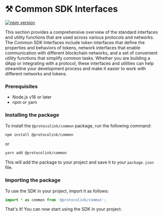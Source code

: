 # ⚒ Common SDK Interfaces

[![npm version](https://badge.fury.io/js/@furucombo%2Fcomposable-router-common.svg)](https://www.npmjs.com/package/@furucombo/composable-router-common)

This section provides a comprehensive overview of the standard interfaces and utility functions that are used across various protocols and networks. The Common SDK Interfaces include token interfaces that define the properties and behaviors of tokens, network interfaces that enable communication with different blockchain networks, and a set of convenient utility functions that simplify common tasks. Whether you are building a dApp or integrating with a protocol, these interfaces and utilities can help streamline your development process and make it easier to work with different networks and tokens.

### Prerequisites

* Node.js v16 or later
* npm or yarn

### Installing the package

To install the `@protocolink/common` package, run the following command:

```sh
npm install @protocolink/common
```

or

```bash
yarn add @protocolink/common
```

This will add the package to your project and save it to your `package.json` file.

### Importing the package

To use the SDK in your project, import it as follows:

```typescript
import * as common from '@protocolink/common';
```

That's it! You can now start using the SDK in your project.

